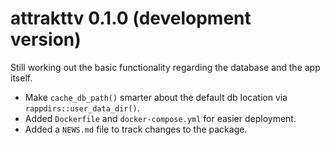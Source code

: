 # attrakttv 0.1.0 (development version)

Still working out the basic functionality regarding the database and the app itself.

* Make `cache_db_path()` smarter about the default db location via `rappdirs::user_data_dir()`.
* Added `Dockerfile` and `docker-compose.yml` for easier deployment.
* Added a `NEWS.md` file to track changes to the package.
